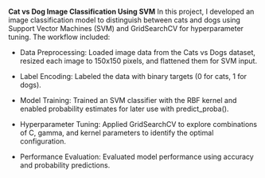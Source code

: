 **Cat vs Dog Image Classification Using SVM**
In this project, I developed an image classification model to distinguish between cats and dogs using Support Vector Machines (SVM) and GridSearchCV for hyperparameter tuning. The workflow included:

* Data Preprocessing: Loaded image data from the Cats vs Dogs dataset, resized each image to 150x150 pixels, and flattened them for SVM input.

* Label Encoding: Labeled the data with binary targets (0 for cats, 1 for dogs).

* Model Training: Trained an SVM classifier with the RBF kernel and enabled probability estimates for later use with predict_proba().

* Hyperparameter Tuning: Applied GridSearchCV to explore combinations of C, gamma, and kernel parameters to identify the optimal configuration.

* Performance Evaluation: Evaluated model performance using accuracy and probability predictions.
